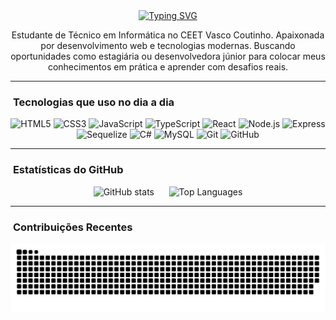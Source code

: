 <div align="center">
  <a href="https://git.io/typing-svg">
    <img src="https://readme-typing-svg.demolab.com?font=Fira+Code&weight=500&size=22&pause=1000&color=FF00F6&center=true&vCenter=true&random=false&width=524&lines=%E2%8A%B9+Welcome+to+my+GitHub!+%CB%99%E1%B5%95%CB%99+%E2%8A%B9+" alt="Typing SVG" />
  </a>
</div>

<p align="center">
  Estudante de Técnico em Informática no CEET Vasco Coutinho.  
  Apaixonada por desenvolvimento web e tecnologias modernas.  
  Buscando oportunidades como estagiária ou desenvolvedora júnior para colocar meus conhecimentos em prática e aprender com desafios reais.
</p>

---

### &nbsp;**Tecnologias que uso no dia a dia**

<div align="center">
  <img src="https://cdn.jsdelivr.net/gh/devicons/devicon/icons/html5/html5-original.svg" height="30" alt="HTML5" />
  <img src="https://cdn.jsdelivr.net/gh/devicons/devicon/icons/css3/css3-original.svg" height="30" alt="CSS3" />
  <img src="https://cdn.jsdelivr.net/gh/devicons/devicon/icons/javascript/javascript-plain.svg" height="30" alt="JavaScript" />
  <img src="https://cdn.jsdelivr.net/gh/devicons/devicon/icons/typescript/typescript-original.svg" height="30" alt="TypeScript" />
  <img src="https://cdn.jsdelivr.net/gh/devicons/devicon/icons/react/react-original.svg" height="30" alt="React" />
  <img src="https://cdn.jsdelivr.net/gh/devicons/devicon/icons/nodejs/nodejs-original.svg" height="30" alt="Node.js" />
  <img src="https://cdn.jsdelivr.net/gh/devicons/devicon/icons/express/express-original.svg" height="30" alt="Express" />
  <img src="https://cdn.jsdelivr.net/gh/devicons/devicon/icons/sequelize/sequelize-original.svg" height="30" alt="Sequelize" />
  <img src="https://cdn.jsdelivr.net/gh/devicons/devicon/icons/csharp/csharp-original.svg" height="30" alt="C#" />
  <img src="https://cdn.jsdelivr.net/gh/devicons/devicon/icons/mysql/mysql-original.svg" height="30" alt="MySQL" />
  <img src="https://cdn.jsdelivr.net/gh/devicons/devicon/icons/git/git-original.svg" height="30" alt="Git" />
  <img src="https://cdn.jsdelivr.net/gh/devicons/devicon/icons/github/github-original.svg" height="30" alt="GitHub" />
</div>

---

###  &nbsp;**Estatísticas do GitHub**

<p align="center">
  <img src="https://github-readme-stats-jpe9.vercel.app/api?username=mikaellydev&show_icons=true&include_all_commits=true&count_private=true&private_contributions=true&theme=jolly" alt="GitHub stats" />
  &nbsp;&nbsp;&nbsp;&nbsp;
  <img src="https://github-readme-stats-jpe9.vercel.app/api/top-langs/?username=mikaellydev&layout=compact&langs_count=8&count_private=true&private_contributions=true&theme=jolly" alt="Top Languages" />
</p>

---

###  &nbsp;**Contribuições Recentes**

<picture align="center">
  <source media="(prefers-color-scheme: dark)" srcset="https://raw.githubusercontent.com/mari4souza/mari4souza/output/github-contribution-grid-snake-dark.svg" />
  <source media="(prefers-color-scheme: light)" srcset="https://raw.githubusercontent.com/mari4souza/mari4souza/output/github-contribution-grid-snake.svg" />
  <img align="center" alt="github contribution grid snake animation" src="https://raw.githubusercontent.com/mari4souza/mari4souza/output/github-contribution-grid-snake.svg" />
</picture>
